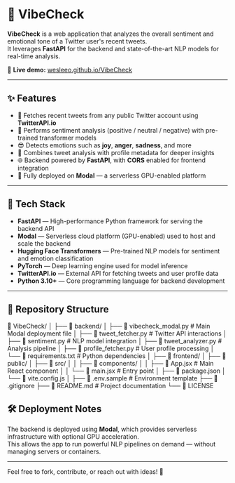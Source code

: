 # 💫 VibeCheck

**VibeCheck** is a web application that analyzes the overall sentiment and emotional tone of a Twitter user's recent tweets.  
It leverages **FastAPI** for the backend and state-of-the-art NLP models for real-time analysis.

🔗 **Live demo:** [wesleeo.github.io/VibeCheck](https://wesleeo.github.io/VibeCheck/)

---

## ✨ Features

- 🔎 Fetches recent tweets from any public Twitter account using **TwitterAPI.io**
- 🤖 Performs sentiment analysis (positive / neutral / negative) with pre-trained transformer models
- 😎 Detects emotions such as **joy**, **anger**, **sadness**, and more
- 🧠 Combines tweet analysis with profile metadata for deeper insights
- 🌐 Backend powered by **FastAPI**, with **CORS** enabled for frontend integration
- 🚀 Fully deployed on **Modal** — a serverless GPU-enabled platform

---

## 🧰 Tech Stack

- **FastAPI** — High-performance Python framework for serving the backend API
- **Modal** — Serverless cloud platform (GPU-enabled) used to host and scale the backend
- **Hugging Face Transformers** — Pre-trained NLP models for sentiment and emotion classification
- **PyTorch** — Deep learning engine used for model inference
- **TwitterAPI.io** — External API for fetching tweets and user profile data
- **Python 3.10+** — Core programming language for backend development

---

## 📂 Repository Structure

📂 VibeCheck/
│
├── 📂 backend/
│ ├── 📄 vibecheck_modal.py # Main Modal deployment file
│ ├── 📄 tweet_fetcher.py # Twitter API interactions
│ ├── 📄 sentiment.py # NLP model integration
│ ├── 📄 tweet_analyzer.py # Analysis pipeline
│ ├── 📄 profile_fetcher.py # User profile processing
│ └── 📄 requirements.txt # Python dependencies
│
├── 📂 frontend/
│ ├── 📂 public/
│ ├── 📂 src/
│ │ ├── 📂 components/
│ │ ├── 📄 App.jsx # Main React component
│ │ └── 📄 main.jsx # Entry point
│ ├── 📄 package.json
│ └── 📄 vite.config.js
│
├── 📄 .env.sample # Environment template
├── 📄 .gitignore
├── 📄 README.md # Project documentation
└── 📄 LICENSE


## 🛠️ Deployment Notes

The backend is deployed using **Modal**, which provides serverless infrastructure with optional GPU acceleration.  
This allows the app to run powerful NLP pipelines on demand — without managing servers or containers.

---

Feel free to fork, contribute, or reach out with ideas! 🙌